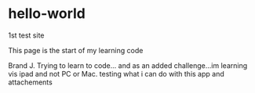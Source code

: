 # hello-world
1st test site

This page is the start of my learning code


Brand J.  Trying to learn to code... and as an added challenge...im learning vis ipad and not PC or Mac.
testing what i can do with this app and attachements

